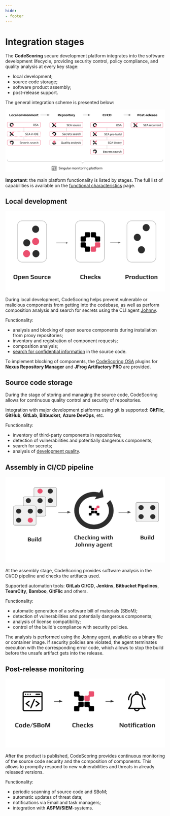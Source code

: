 ```yaml
---
hide:
- footer
---
```


# Integration stages

The **CodeScoring** secure development platform integrates into the software development lifecycle, providing security control, policy compliance, and quality analysis at every key stage:

- local development;
- source code storage;
- software product assembly;
- post-release support.

The general integration scheme is presented below:

![Integration stages](/assets/img/integration/integration-stages-en.png)

**Important**: the main platform functionality is listed by stages. The full list of capabilities is available on the [functional characteristics](/functionality.en) page.

## Local development

![OSA](/assets/img/integration/integration-osa-en.png)

During local development, CodeScoring helps prevent vulnerable or malicious components from getting into the codebase, as well as perform composition analysis and search for secrets using the CLI agent [Johnny](/agent/index.en).

Functionality:

- analysis and blocking of open source components during installation from proxy repositories;
- inventory and registration of component requests;
- composition analysis;
- [search for confidential information](/secrets/index.en) in the source code.

To implement blocking of components, the [CodeScoring OSA](/osa/index.en) plugins for **Nexus Repository Manager** and **JFrog Artifactory PRO** are provided.

## Source code storage

During the stage of storing and managing the source code, CodeScoring allows for continuous quality control and security of repositories.

Integration with major development platforms using git is supported: **GitFlic**, **GitHub**, **GitLab**, **Bitbucket**, **Azure DevOps**, etc.

Functionality:

- inventory of third-party components in repositories;
- detection of vulnerabilities and potentially dangerous components;
- search for secrets;
- analysis of [development quality](/tqi/index.en).

## Assembly in CI/CD pipeline

![CI](/assets/img/integration/integration-ci-en.png)

At the assembly stage, CodeScoring provides software analysis in the CI/CD pipeline and checks the artifacts used.

Supported automation tools: **GitLab CI/CD**, **Jenkins**, **Bitbucket Pipelines**, **TeamCity**, **Bamboo**, **GitFlic** and others.

Functionality:

- automatic generation of a software bill of materials (SBoM);
- detection of vulnerabilities and potentially dangerous components;
- analysis of license compatibility;
- control of the build's compliance with security policies.

The analysis is performed using the [Johnny](/agent/index.en) agent, available as a binary file or container image. If security policies are violated, the agent terminates execution with the corresponding error code, which allows to stop the build before the unsafe artifact gets into the release.

## Post-release monitoring

![VCS](/assets/img/integration/integration-vcs-en.png)

After the product is published, CodeScoring provides continuous monitoring of the source code security and the composition of components. This allows to promptly respond to new vulnerabilities and threats in already released versions.

Functionality:

- periodic scanning of source code and SBoM;
- automatic updates of threat data;
- notifications via Email and task managers;
- integration with **ASPM/SIEM**-systems.
